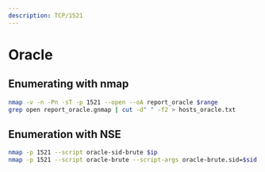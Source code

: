```yaml
---
description: TCP/1521
---
```


# Oracle

## Enumerating with nmap

```bash
nmap -v -n -Pn -sT -p 1521 --open --oA report_oracle $range
grep open report_oracle.gnmap | cut -d" " -f2 > hosts_oracle.txt
```

## Enumeration with NSE

```bash
nmap -p 1521 --script oracle-sid-brute $ip
nmap -p 1521 --script oracle-brute --script-args oracle-brute.sid=$sid $ip
```


